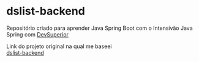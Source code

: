 # dslist-backend
Repositório criado para aprender Java Spring Boot com o Intensivão Java Spring com <a href="https://www.youtube.com/@DevsuperiorJavaSpring">DevSuperior</a>



Link do projeto original na qual me baseei<br>
<a href="https://github.com/devsuperior/dslist-backend">dslist-backend</a>
